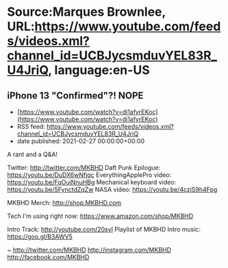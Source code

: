 # Source:Marques Brownlee, URL:https://www.youtube.com/feeds/videos.xml?channel_id=UCBJycsmduvYEL83R_U4JriQ, language:en-US

## iPhone 13 "Confirmed"?! NOPE
 - [https://www.youtube.com/watch?v=di1afyrEKoc](https://www.youtube.com/watch?v=di1afyrEKoc)
 - RSS feed: https://www.youtube.com/feeds/videos.xml?channel_id=UCBJycsmduvYEL83R_U4JriQ
 - date published: 2021-02-27 00:00:00+00:00

A rant and a Q&A!

Twitter: http://twitter.com/MKBHD
Daft Punk Epilogue: https://youtu.be/DuDX6wNfjqc
EverythingApplePro video: https://youtu.be/FqOujNnuHBg
Mechanical keyboard video: https://youtu.be/5FynctdZqZw
NASA video: https://youtu.be/4czjS9h4Fpg

MKBHD Merch: http://shop.MKBHD.com

Tech I'm using right now: https://www.amazon.com/shop/MKBHD

Intro Track: http://youtube.com/20syl
Playlist of MKBHD Intro music: https://goo.gl/B3AWV5

~
http://twitter.com/MKBHD
http://instagram.com/MKBHD
http://facebook.com/MKBHD

